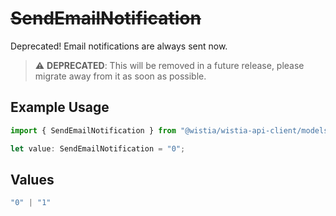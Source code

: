 # ~~SendEmailNotification~~

Deprecated! Email notifications are always sent now.

> :warning: **DEPRECATED**: This will be removed in a future release, please migrate away from it as soon as possible.

## Example Usage

```typescript
import { SendEmailNotification } from "@wistia/wistia-api-client/models";

let value: SendEmailNotification = "0";
```

## Values

```typescript
"0" | "1"
```